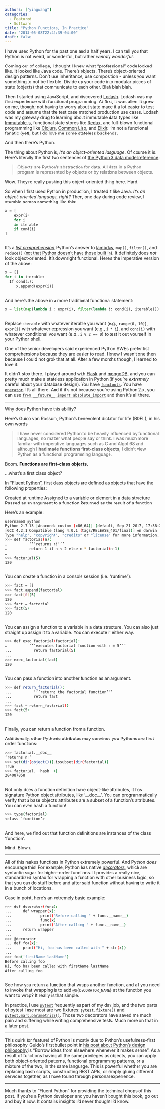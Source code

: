 ```yaml
---
authors: ["yingwang"]
categories:
  - Featured
  - Software
title: "Python Functions, In Practice"
date: "2018-05-08T22:43:39-04:00"
draft: false
---
```


I have used Python for the past one and a half years. I can tell you that Python is not weird, or wonderful, but rather _weirdly wonderful_.

Coming out of college, I thought I knew what “professional” code looked like. It looked like Java code. There’s objects. There’s object-oriented design patterns. Don’t use inheritance, use composition - unless you want something to not be flexible. Divide up your code into modular pieces of state (objects) that communicate to each other. Blah blah blah.

Then I started using JavaScript, and discovered [Lodash](https://lodash.com). Lodash was my first experience with functional programming. At first, it was alien. It grew on me, though; not having to worry about state made it a lot easier to test code and assume that the test case matched production use cases. Lodash was my gateway drug to learning about immutable data types like [Immutable.js](https://facebook.github.io/immutable-js/), functional state stores like [Redux](https://redux.js.org/), and full-blown functional programming like [Clojure](https://clojure.org/), [Common Lisp](http://lisp-lang.org/), and [Elixir](https://elixir-lang.org/). I’m not a functional fanatic (yet), but I do love me some stateless backends.

And then there’s Python.

The thing about Python is, _it’s an object-oriented language_. Of course it is. Here’s literally the first two sentences of [the Python 3 data model reference](https://docs.python.org/3/reference/datamodel.html):

> Objects are Python’s abstraction for data. All data in a Python program is represented by objects or by relations between objects.

Wow. They’re really pushing this object-oriented thing here. Hard.

So when I first used Python in production, I treated it like Java. _It’s an object-oriented language, right?_ Then, one day during code review, I stumble across something like this:

```python
x = [
    expr(i)
    for i
    in iterable
    if cond(i)
]
```

<hr style="height:-100pt; visibility:hidden;" />

It’s a [_list comprehension_](https://docs.python.org/3.6/tutorial/datastructures.html#list-comprehensions), Python’s answer to [lambdas](https://docs.python.org/3/tutorial/controlflow.html#lambda-expressions), `map()`, `filter()`, and `reduce()` ([not that Python doesn’t have those built in](https://docs.python.org/3/library/functions.html)). It definitely does _not_ look object-oriented. It’s downright functional. Here’s the imperative version of the above:

```python
x = []
for i in iterable:
  If cond(i):
     x.append(expr(i))
```

<hr style="height:-100pt; visibility:hidden;" />

And here’s the above in a more traditional functional statement:

```python
x = list(map(lambda i : expr(i), filter(lambda i: cond(i), iterable)))
```

<hr style="height:-100pt; visibility:hidden;" />

Replace `iterable` with whatever iterable you want (e.g., `range(0, 10)`), `expr(i)` with whatever expression you want (e.g., `i * i`), and `cond(i)` with whatever conditional you want (e.g., `i % 2 == 0`) to test it out yourself in your Python shell.

One of the senior developers said experienced Python SWEs prefer list comprehensions because they are easier to read. I knew I wasn’t one then because I could not grok that at all. After a few months though, I learned to love it.

It didn’t stop there. I played around with [Flask](http://flask.pocoo.org/) and [mongoDB](https://www.mongodb.com/), and you can pretty much make a stateless application in Python (if you’re _extremely_ careful about your database design). You have [`functools`](https://docs.python.org/3/library/functools.html). You have [`operator`](https://docs.python.org/3/library/operator.html). It’s all there. And if it’s not because you’re using Python 2.x, you can use [`from __future__ import absolute_import`](https://docs.python.org/2/library/__future__.html) and then it’s all there.

---

Why does Python have this ability?

Here’s Guido van Rossum, Python’s benevolent dictator for life (BDFL), in his own words:

> I have never considered Python to be heavily influenced by functional languages, no matter what people say or think. I was much more familiar with imperative languages such as C and Algol 68 and although **I had made functions first-class objects**, I didn’t view Python as a functional programming language.

Boom. **Functions are first-class objects.**

...what’s a first class object?

In “[Fluent Python](http://shop.oreilly.com/product/0636920032519.do)”, first class objects are defined as objects that have the following properties:

Created at runtime
Assigned to a variable or element in a data structure
Passed as an argument to a function
Returned as the result of a function

Here’s an example:

```bash
username$ python
Python 2.7.13 |Anaconda custom (x86_64)| (default, Sep 21 2017, 17:38:20)
[GCC 4.2.1 Compatible Clang 4.0.1 (tags/RELEASE_401/final)] on darwin
Type "help", "copyright", "credits" or "license" for more information.
>>> def factorial(n):
…          ‘’’returns n!’’’
…          return 1 if n < 2 else n * factorial(n-1)
…
>>> factorial(5)
120
```

<hr style="height:-100pt; visibility:hidden;" />

You can create a function in a console session (i.e. “runtime”).

```bash
>>> fact = []
>>> fact.append(factorial)
>>> fact[0](5)
120
>>> fact = factorial
>>> fact(5)
120
```

<hr style="height:-100pt; visibility:hidden;" />

You can assign a function to a variable in a data structure. You can also just straight up assign it to a variable. You can execute it either way.

```bash
>>> def exec_factorial(factorial):
…          ‘’’executes factorial function with n = 5’’’
...          return factorial(5)
...
>>> exec_factorial(fact)
120
```

<hr style="height:-100pt; visibility:hidden;" />

You can pass a function into another function as an argument.

```bash
>>> def return_factorial():
...          ‘’’returns the factorial function’’’
...          return fact
...
>>> fact = return_factorial()
>>> fact(5)
120
```

<hr style="height:-100pt; visibility:hidden;" />

Finally, you can return a function from a function.

Additionally, other Pythonic attributes may convince you Pythons are first order functions:

```bash
>>> factorial.__doc__
‘returns n!’
>>> set(dir(object())).issubset(dir(factorial))
True
>>> factorial.__hash__()
284087858
```

<hr style="height:-100pt; visibility:hidden;" />

Not only does a function definition have object-like attributes, it has signature Python object attributes, like ‘\_\_doc\_\_’. You can programmatically verify that a base object’s attributes are a subset of a function’s attributes. You can even hash a function!

```bash
>>> type(factorial)
<class ‘function’>
```

<hr style="height:-100pt; visibility:hidden;" />

And here, we find out that function definitions are instances of the class ‘function’.

Mind. Blown.

---

All of this makes functions in Python extremely powerful. And Python _does_ encourage this! For example, Python has native [_decorators_](https://www.python.org/dev/peps/pep-0318/), which are syntactic sugar for higher-order functions. It provides a really nice, standardized syntax for wrapping a function with other business logic, so that you can do stuff before and after said function without having to write it in a bunch of locations.

Case in point, here’s an extremely basic example:

```bash
>>> def decorator(func):
...     def wrapper(x):
...             print("Before calling " + func.__name__)
...             func(x)
...             print("After calling " + func.__name__)
...     return wrapper
...
>>> @decorator
... def foo(x):
...     print("Hi, foo has been called with " + str(x))
...
>>> foo('firstName lastName')
Before calling foo
Hi, foo has been called with firstName lastName
After calling foo
```

<hr style="height:-100pt; visibility:hidden;" />

See how you return a function that wraps another function, and all you need to invoke that wrapping is to add `@${DECORATOR_NAME}` at the function you want to wrap? It really is that simple.

In practice, I use [`pytest`](https://docs.pytest.org/en/latest/) frequently as part of my day job, and the two parts of pytest I use most are two fixtures: [`pytest.fixture()`](https://docs.pytest.org/en/latest/fixture.html) and [`pytest.mark.parametrize()`](https://docs.pytest.org/en/latest/parametrize.html). Those two decorators have saved me much pain and suffering while writing comprehensive tests. Much more on that in a later post.

---

This quirk (or feature) of Python is mostly due to Python’s usefulness-first philosophy. Guido’s first bullet point in [his post about Python’s design philosophy](http://python-history.blogspot.com/2009/01/pythons-design-philosophy.html) is “Borrow ideas from elsewhere whenever it makes sense”. As a result of functions having all the same privileges as objects, you can apply both object-oriented patterns, functional programming patterns, or a mixture of the two, in the same language. This is powerful whether you are replacing bash scripts, constructing REST APIs, or simply gluing different services together, as I have found through personal experience.

---

Much thanks to “Fluent Python” for providing the technical chops of this post. If you’re a Python developer and you haven’t bought this book, go out and buy it now. It contains insights I’d never thought I’d know.
